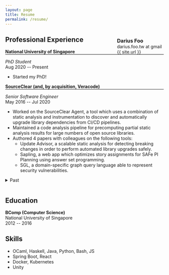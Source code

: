 ```yaml
---
layout: page
title: Resume
permalink: /resume/
---
```


<style>
  p.company {
    border-bottom: 1px solid black;
    font-weight: bold;
    margin-bottom: 0px;
  }
  p.position {
    margin-bottom: 0px;
    font-style: italic;
  }
  div.bio {
    padding: 6px 6px 6px 80px;
    float: right;
    border-radius: 3px;
  }
  p.name {
    font-size: 1.15em;
    font-weight: bold;
    margin-bottom: 0px;
  }
</style>

<div class="bio">
  <p class="name">Darius Foo</p>
  darius.foo.tw at gmail<br/>
  {{ site.url }}<br/>
</div>

## Professional Experience

<p class="company">National University of Singapore</p>
<p class="position">PhD Student</p>
Aug 2020 -- Present

- Started my PhD!

<p class="company">SourceClear (and, by acquisition, Veracode)</p>
<p class="position">Senior Software Engineer</p>
May 2016 -- Jul 2020

- Worked on the SourceClear Agent, a tool which uses a combination of static analysis and instrumentation to discover and automatically upgrade library dependencies from CI/CD pipelines.
- Maintained a code analysis pipeline for precomputing partial static analysis results for large numbers of open source libraries.
- Authored 4 papers with colleagues on the following tools:
    + Update Advisor, a scalable static analysis for detecting breaking changes in order to perform automated library upgrades safely.
    + Sapling, a web app which optimizes story assignments for SAFe PI Planning using answer set programming.
    + SGL, a domain-specific graph query language able to represent security vulnerabilities.

<details markdown="1" style="padding-bottom: 1em;">

  <summary>Past</summary>
  
<p class="company">Experimental Systems & Technology Lab, Ministry of Education Singapore</p>
<p class="position">Software Engineering Intern</p>
Jun 2015 -- Aug 2015

- Worked on [Coursemology](https://coursemology.org/), an open source, gamified education platform used in select modules at NUS and various schools in Singapore.

<p class="company">National University of Singapore (NUS)</p>
<p class="position">Teaching Assistant</p>
Aug 2013 -- Dec 2015

- Led discussion group sessions and graded assignments in [CS1101S](https://www.comp.nus.edu.sg/~cs1101s/), an accelerated introduction to programming based on the text _Structure and Interpretation of Computer Programs (Abelson, Sussman)_ and conducted in JavaScript.
- Maintained a source-to-source JavaScript-to-Java compiler used by students to run their JavaScript programs on Lego NXT robots.

<p class="company">Singapore University of Technology and Design</p>
<p class="position">Programmer</p>
Dec 2013 -- Feb 2014

- Worked on [Getzapp](https://www.youtube.com/watch?v=HjXklXXprAA), an educational puzzle game. Released commercially.

<p class="company">Singapore University of Technology and Design, Game Innovation Programme</p>
<p class="position">Intern (Programmer)</p>
May 2013 -- Aug 2013

- Developed [Tower of Myr: Crystal Stream](https://www.youtube.com/watch?v=1nM9Xh58SYU), a turn-based strategy game for Android. Implemented major parts of the gameplay and user interface.

---

</details>

## Education

**BComp (Computer Science)**<br/>
National University of Singapore<br/>
2012 -- 2016

## Skills

- OCaml, Haskell, Java, Python, Bash, JS
- Spring Boot, React
- Docker, Kubernetes
- Unity
